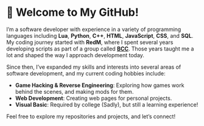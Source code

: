 # 👋 Welcome to My GitHub!

I’m a software developer with experience in a variety of programming languages including **Lua**, **Python**, **C++**, **HTML**, **JavaScript**, **CSS**, and **SQL**. My coding journey started with **RedM**, where I spent several years developing scripts as part of a group called **[BCC](https://github.com/BryceCanyonCounty)**. Those years taught me a lot and shaped the way I approach development today.

Since then, I’ve expanded my skills and interests into several areas of software development, and my current coding hobbies include:

- **Game Hacking & Reverse Engineering**: Exploring how games work behind the scenes, and making mods for them.
- **Web Development**: Creating web pages for personal projects.
- **Visual Basic**: Required by college (Sadly), but still a learning experience!

Feel free to explore my repositories and projects, and let’s connect!
